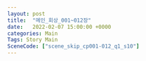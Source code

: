 ```yaml
---
layout: post
title:  "메인_회상_001~012장"
date:   2022-02-07 15:00:00 +0000
categories: Main
Tags: Story Main
SceneCode: ["scene_skip_cp001-012_q1_s10"]
---
```

